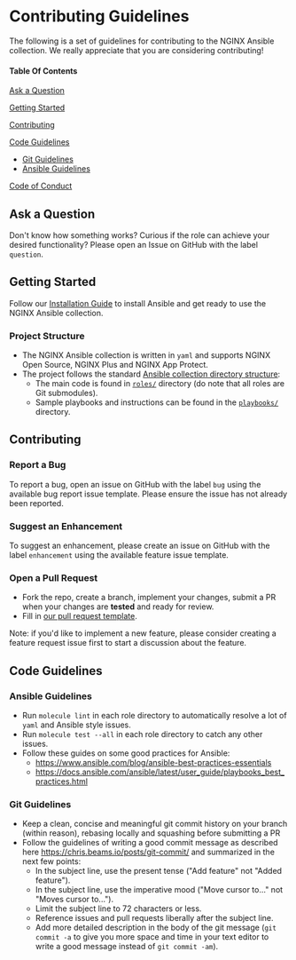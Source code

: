# Contributing Guidelines

The following is a set of guidelines for contributing to the NGINX Ansible collection. We really appreciate that you are considering contributing!

#### Table Of Contents

[Ask a Question](#ask-a-question)

[Getting Started](#getting-started)

[Contributing](#contributing)

[Code Guidelines](#code-guidelines)

* [Git Guidelines](#git-guidelines)
* [Ansible Guidelines](#ansible-guidelines)

[Code of Conduct](ttps://github.com/ShadowNet-KE/ansible-collection-nginx/blob/main/CODE_OF_CONDUCT.md)

## Ask a Question

Don't know how something works? Curious if the role can achieve your desired functionality? Please open an Issue on GitHub with the label `question`.

## Getting Started

Follow our [Installation Guide](https://github.com/ShadowNet-KE/ansible-collection-nginx/blob/main/README.md#Installation) to install Ansible and get ready to use the NGINX Ansible collection.

### Project Structure

* The NGINX Ansible collection is written in `yaml` and supports NGINX Open Source, NGINX Plus and NGINX App Protect.
* The project follows the standard [Ansible collection directory structure](https://docs.ansible.com/ansible/latest/dev_guide/developing_collections.html):
  * The main code is found in [`roles/`](https://github.com/ShadowNet-KE/ansible-collection-nginx/blob/main/roles/) directory (do note that all roles are Git submodules).
  * Sample playbooks and instructions can be found in the [`playbooks/`](https://github.com/ShadowNet-KE/ansible-collection-nginx/blob/main/playbooks/) directory.

## Contributing

### Report a Bug

To report a bug, open an issue on GitHub with the label `bug` using the available bug report issue template. Please ensure the issue has not already been reported.

### Suggest an Enhancement

To suggest an enhancement, please create an issue on GitHub with the label `enhancement` using the available feature issue template.

### Open a Pull Request

* Fork the repo, create a branch, implement your changes, submit a PR when your changes are **tested** and ready for review.
* Fill in [our pull request template](https://github.com/ShadowNet-KE/ansible-collection-nginx/blob/main/.github/PULL_REQUEST_TEMPLATE.md).

Note: if you'd like to implement a new feature, please consider creating a feature request issue first to start a discussion about the feature.

## Code Guidelines

### Ansible Guidelines

* Run `molecule lint` in each role directory to automatically resolve a lot of `yaml` and Ansible style issues.
* Run `molecule test --all` in each role directory to catch any other issues.
* Follow these guides on some good practices for Ansible:
  * <https://www.ansible.com/blog/ansible-best-practices-essentials>
  * <https://docs.ansible.com/ansible/latest/user_guide/playbooks_best_practices.html>

### Git Guidelines

* Keep a clean, concise and meaningful git commit history on your branch (within reason), rebasing locally and squashing before submitting a PR
* Follow the guidelines of writing a good commit message as described here <https://chris.beams.io/posts/git-commit/> and summarized in the next few points:
  * In the subject line, use the present tense ("Add feature" not "Added feature").
  * In the subject line, use the imperative mood ("Move cursor to..." not "Moves cursor to...").
  * Limit the subject line to 72 characters or less.
  * Reference issues and pull requests liberally after the subject line.
  * Add more detailed description in the body of the git message (`git commit -a` to give you more space and time in your text editor to write a good message instead of `git commit -am`).
